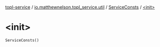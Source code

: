 [topl-service](../../index.md) / [io.matthewnelson.topl_service.util](../index.md) / [ServiceConsts](index.md) / [&lt;init&gt;](./-init-.md)

# &lt;init&gt;

`ServiceConsts()`